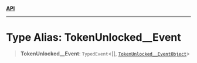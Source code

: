 [**API**](../../../README.md)

***

# Type Alias: TokenUnlocked\_\_Event

> **TokenUnlocked\_\_Event**: `TypedEvent`\<\[\], [`TokenUnlocked__EventObject`](../interfaces/TokenUnlocked__EventObject.md)\>
